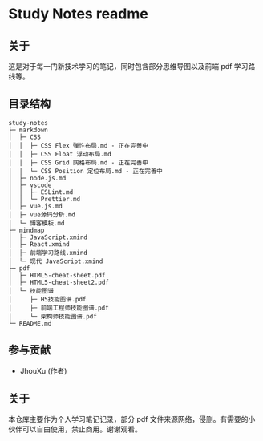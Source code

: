 # Study Notes readme

## 关于

这是对于每一门新技术学习的笔记，同时包含部分思维导图以及前端 pdf 学习路线等。

## 目录结构

```
study-notes
├─ markdown
│  ├─ CSS
│  │  ├─ CSS Flex 弹性布局.md - 正在完善中
│  │  ├─ CSS Float 浮动布局.md
│  │  ├─ CSS Grid 网格布局.md - 正在完善中
│  │  └─ CSS Position 定位布局.md - 正在完善中
│  ├─ node.js.md
│  ├─ vscode
│  │  ├─ ESLint.md
│  │  └─ Prettier.md
│  ├─ vue.js.md
│  ├─ vue源码分析.md
│  └─ 博客模板.md
├─ mindmap
│  ├─ JavaScript.xmind
│  ├─ React.xmind
│  ├─ 前端学习路线.xmind
│  └─ 现代 JavaScript.xmind
├─ pdf
│  ├─ HTML5-cheat-sheet.pdf
│  ├─ HTML5-cheat-sheet2.pdf
│  └─ 技能图谱
│     ├─ H5技能图谱.pdf
│     ├─ 前端工程师技能图谱.pdf
│     └─ 架构师技能图谱.pdf
└─ README.md
```

## 参与贡献

- JhouXu (作者)

## 关于

本仓库主要作为个人学习笔记记录，部分 pdf 文件来源网络，侵删。有需要的小伙伴可以自由使用，禁止商用。谢谢观看。
